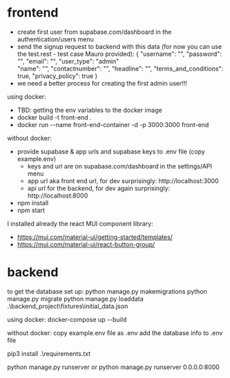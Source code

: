 # frontend

- create first user from supabase.com/dashboard in the authentication/users menu
- send the signup request to backend with this data (for now you can use the test.rest - test case Mauro provided):
{ 
  "username": "<email address of the user you created in supabase>", 
  "password": "<User UID that you find in the supabase dashboard where you created the first user>", "email": "<email address of the user you created in supabase>", 
  "user_type": "admin"     
  "name": "<name>",
  "contactnumber": "<phone>",
  "headline": "<description>",
  "terms_and_conditions": true,
  "privacy_policy": true
 }
- we need a better process for creating the first admin user!!!


using docker:
 - TBD: getting the env variables to the docker image
 - docker build -t front-end . 
 - docker run --name front-end-container -d -p 3000:3000 front-end

without docker:
 - provide supabase & app urls and supabase keys to .env file (copy example.env)
    - keys and url are on supabase.com/dashboard in the settings/API menu
    - app url aka front end url, for dev surprisingly: http://localhost:3000
    - api url for the backend, for dev again surprisingly: http://localhost:8000
 - npm install
 - npm start

I installed already the react MUI component library:
  - https://mui.com/material-ui/getting-started/templates/
  - https://mui.com/material-ui/react-button-group/

# backend
to get the database set up:
  python manage.py makemigrations
  python manage.py migrate
  python manage.py loaddata .\backend_project\fixtures\initial_data.json

using docker:
  docker-compose up --build

without docker:
  copy example.env file as .env
  add the database info to .env file

  pip3 install .\requirements.txt

  python manage.py runserver 
  or
  python manage.py runserver 0.0.0.0:8000
